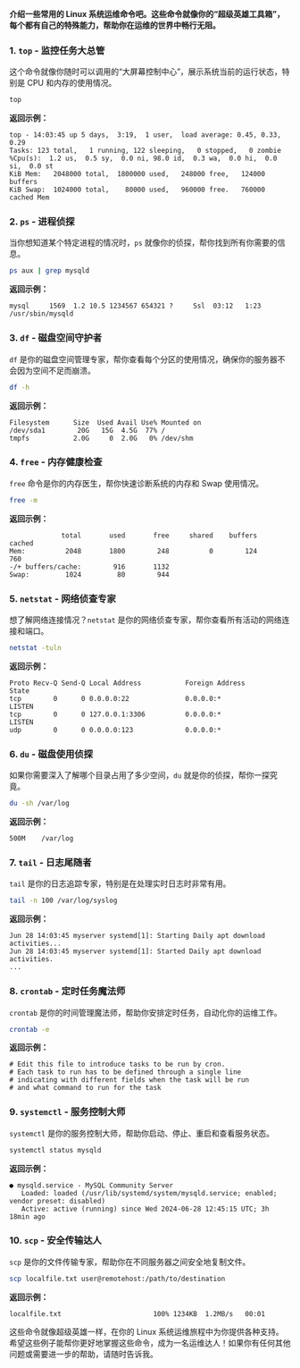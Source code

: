 **介绍一些常用的 Linux 系统运维命令吧。这些命令就像你的“超级英雄工具箱”，每个都有自己的特殊能力，帮助你在运维的世界中畅行无阻。**

### 1. `top` - 监控任务大总管

这个命令就像你随时可以调用的“大屏幕控制中心”，展示系统当前的运行状态，特别是 CPU 和内存的使用情况。

```bash
top
```

**返回示例：**
```
top - 14:03:45 up 5 days,  3:19,  1 user,  load average: 0.45, 0.33, 0.29
Tasks: 123 total,   1 running, 122 sleeping,   0 stopped,   0 zombie
%Cpu(s):  1.2 us,  0.5 sy,  0.0 ni, 98.0 id,  0.3 wa,  0.0 hi,  0.0 si,  0.0 st
KiB Mem:   2048000 total,  1800000 used,   248000 free,   124000 buffers
KiB Swap:  1024000 total,    80000 used,   960000 free.   760000 cached Mem
```

### 2. `ps` - 进程侦探
当你想知道某个特定进程的情况时，`ps` 就像你的侦探，帮你找到所有你需要的信息。

```bash
ps aux | grep mysqld
```

**返回示例：**
```
mysql     1569  1.2 10.5 1234567 654321 ?     Ssl  03:12   1:23 /usr/sbin/mysqld
```

### 3. `df` - 磁盘空间守护者
`df` 是你的磁盘空间管理专家，帮你查看每个分区的使用情况，确保你的服务器不会因为空间不足而崩溃。

```bash
df -h
```

**返回示例：**
```
Filesystem      Size  Used Avail Use% Mounted on
/dev/sda1        20G   15G  4.5G  77% /
tmpfs           2.0G     0  2.0G   0% /dev/shm
```

### 4. `free` - 内存健康检查
`free` 命令是你的内存医生，帮你快速诊断系统的内存和 Swap 使用情况。

```bash
free -m
```

**返回示例：**
```
             total       used       free     shared    buffers     cached
Mem:          2048       1800        248          0        124        760
-/+ buffers/cache:        916       1132
Swap:         1024         80        944
```

### 5. `netstat` - 网络侦查专家
想了解网络连接情况？`netstat` 是你的网络侦查专家，帮你查看所有活动的网络连接和端口。

```bash
netstat -tuln
```

**返回示例：**
```
Proto Recv-Q Send-Q Local Address           Foreign Address         State
tcp        0      0 0.0.0.0:22              0.0.0.0:*               LISTEN
tcp        0      0 127.0.0.1:3306          0.0.0.0:*               LISTEN
udp        0      0 0.0.0.0:123             0.0.0.0:*
```

### 6. `du` - 磁盘使用侦探
如果你需要深入了解哪个目录占用了多少空间，`du` 就是你的侦探，帮你一探究竟。

```bash
du -sh /var/log
```

**返回示例：**
```
500M    /var/log
```

### 7. `tail` - 日志尾随者
`tail` 是你的日志追踪专家，特别是在处理实时日志时非常有用。

```bash
tail -n 100 /var/log/syslog
```

**返回示例：**
```
Jun 28 14:03:45 myserver systemd[1]: Starting Daily apt download activities...
Jun 28 14:03:45 myserver systemd[1]: Started Daily apt download activities.
...
```

### 8. `crontab` - 定时任务魔法师
`crontab` 是你的时间管理魔法师，帮助你安排定时任务，自动化你的运维工作。

```bash
crontab -e
```

**返回示例：**
```
# Edit this file to introduce tasks to be run by cron.
# Each task to run has to be defined through a single line
# indicating with different fields when the task will be run
# and what command to run for the task
```

### 9. `systemctl` - 服务控制大师
`systemctl` 是你的服务控制大师，帮助你启动、停止、重启和查看服务状态。

```bash
systemctl status mysqld
```

**返回示例：**
```
● mysqld.service - MySQL Community Server
   Loaded: loaded (/usr/lib/systemd/system/mysqld.service; enabled; vendor preset: disabled)
   Active: active (running) since Wed 2024-06-28 12:45:15 UTC; 3h 18min ago
```

### 10. `scp` - 安全传输达人
`scp` 是你的文件传输专家，帮助你在不同服务器之间安全地复制文件。

```bash
scp localfile.txt user@remotehost:/path/to/destination
```

**返回示例：**
```
localfile.txt                       100% 1234KB  1.2MB/s   00:01
```

这些命令就像超级英雄一样，在你的 Linux 系统运维旅程中为你提供各种支持。希望这些例子能帮你更好地掌握这些命令，成为一名运维达人！如果你有任何其他问题或需要进一步的帮助，请随时告诉我。
